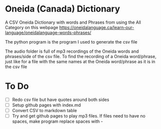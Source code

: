 # Oneida (Canada) Dictionary
A CSV Oneida Dictionary with words and Phrases from using the All Category on this webpage https://oneidalanguage.ca/learn-our-language/oneidalanguage-words-phrases/ 

The python program is the program I used to generate the csv file

The audio folder is full of mp3 recordings of the Oneida words and phrases/side of the csv file. To find the recording of a Oneida word/phrase, just like for a file with the same names at the Oneida word/phrase as it is in the csv file

# To Do
- [ ] Redo csv file but have quotes around both sides
- [ ] Setup github pages with index.md
- [ ] Convert CSV to markdown table
- [ ] Try and get github pages to play mp3 files. If files need to have no spaces, make program replace spaces with -
